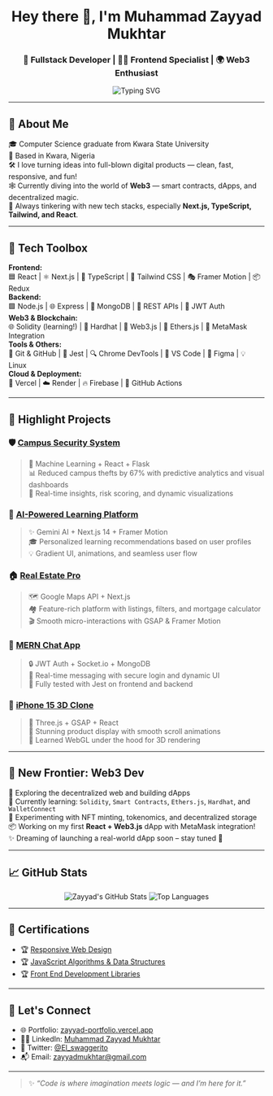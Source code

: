 <h1 align="center">Hey there 👋, I'm Muhammad Zayyad Mukhtar</h1>
<h3 align="center">🚀 Fullstack Developer | 👨‍💻 Frontend Specialist | 🌍 Web3 Enthusiast</h3>

<p align="center">
  <img src="https://readme-typing-svg.demolab.com?font=Fira+Code&pause=1000&color=4A90E2&center=true&vCenter=true&width=435&lines=Crafting+clean+code+%F0%9F%92%AA;Building+smart+apps+%F0%9F%94%A5;Frontend+Fanboy+%F0%9F%92%BB;Learning+Web3+step-by-step+%F0%9F%93%9D" alt="Typing SVG" />
</p>

---

## 🧠 About Me

🎓 Computer Science graduate from Kwara State University  
📍 Based in Kwara, Nigeria  
🛠 I love turning ideas into full-blown digital products — clean, fast, responsive, and fun!  
🕸 Currently diving into the world of **Web3** — smart contracts, dApps, and decentralized magic.  
🧪 Always tinkering with new tech stacks, especially **Next.js, TypeScript, Tailwind, and React**.

---

## 🔨 Tech Toolbox

**Frontend:**  
🟦 React | ⚛️ Next.js | 🔷 TypeScript | 🎨 Tailwind CSS | 🎭 Framer Motion | 📦 Redux  
**Backend:**  
🟩 Node.js | 🌐 Express | 🌿 MongoDB | 🔌 REST APIs | 🔐 JWT Auth  
**Web3 & Blockchain:**  
🌐 Solidity (learning!) | 🧱 Hardhat | 📡 Web3.js | 🔗 Ethers.js | 🦊 MetaMask Integration  
**Tools & Others:**  
🐙 Git & GitHub | 🧪 Jest | 🔍 Chrome DevTools | 🔧 VS Code | 🌈 Figma | 💡 Linux  
**Cloud & Deployment:**  
🔄 Vercel | ☁️ Render | 🔥 Firebase | 🚀 GitHub Actions

---

## 🚀 Highlight Projects

### 🛡️ [Campus Security System](https://github.com/El-swaggerito/Campus-Security-System)  
> 🧠 Machine Learning + React + Flask  
📊 Reduced campus thefts by 67% with predictive analytics and visual dashboards  
🎯 Real-time insights, risk scoring, and dynamic visualizations

### 🤖 [AI-Powered Learning Platform](https://github.com/El-swaggerito/Ai-powered-personalized-learning-platform)  
> ✨ Gemini AI + Next.js 14 + Framer Motion  
🎓 Personalized learning recommendations based on user profiles  
💡 Gradient UI, animations, and seamless user flow

### 🏠 [Real Estate Pro](https://github.com/El-swaggerito/Real-Estate)  
> 🗺️ Google Maps API + Next.js  
🏘️ Feature-rich platform with listings, filters, and mortgage calculator  
🎬 Smooth micro-interactions with GSAP & Framer Motion

### 💬 [MERN Chat App](https://github.com/El-swaggerito/chat-app)  
> 🔒 JWT Auth + Socket.io + MongoDB  
💬 Real-time messaging with secure login and dynamic UI  
🧪 Fully tested with Jest on frontend and backend

### 📱 [iPhone 15 3D Clone](https://github.com/El-swaggerito/iphone15-clone.git)  
> 🎥 Three.js + GSAP + React  
📱 Stunning product display with smooth scroll animations  
🧠 Learned WebGL under the hood for 3D rendering

---

## 💎 New Frontier: Web3 Dev

🔐 Exploring the decentralized web and building dApps  
🧠 Currently learning: `Solidity`, `Smart Contracts`, `Ethers.js`, `Hardhat`, and `WalletConnect`  
💼 Experimenting with NFT minting, tokenomics, and decentralized storage  
📦 Working on my first **React + Web3.js** dApp with MetaMask integration!  
✨ Dreaming of launching a real-world dApp soon – stay tuned 👀

---

## 📈 GitHub Stats

<p align="center">
  <img src="https://github-readme-stats.vercel.app/api?username=El-swaggerito&show_icons=true&theme=radical" alt="Zayyad's GitHub Stats" />
  <img src="https://github-readme-stats.vercel.app/api/top-langs/?username=El-swaggerito&layout=compact&theme=radical" alt="Top Languages" />
</p>

---

## 🧰 Certifications

- 🏆 [Responsive Web Design](https://www.freecodecamp.org/certification/El-swaggerito/responsive-web-design)
- 🏆 [JavaScript Algorithms & Data Structures](https://www.freecodecamp.org/certification/El-swaggerito/javascript-algorithms-and-data-structures)
- 🏆 [Front End Development Libraries](https://www.freecodecamp.org/certification/El-swaggerito/front-end-development-libraries)

---

## 🤝 Let's Connect

- 🌐 Portfolio: [zayyad-portfolio.vercel.app](https://zayyad-portfolio.vercel.app)  
- 🧑‍💼 LinkedIn: [Muhammad Zayyad Mukhtar](https://www.linkedin.com/in/muhammad-zayyad-mukhtar-203a73227)  
- 💬 Twitter: [@El_swaggerito](https://twitter.com/)  
- 📬 Email: zayyadmukhtar@gmail.com

---

> ✨ _“Code is where imagination meets logic — and I’m here for it.”_

